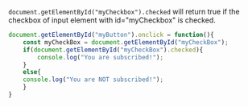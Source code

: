 `document.getElementById("myCheckbox").checked` will return true if the checkbox of input element with id="myCheckbox" is checked. 

```js
document.getElementById("myButton").onclick = function(){ 
	const myCheckBox = document.getElementById("myCheckBox"); 
	if(document.getElementById("myCheckBox").checked){ 
		console.log("You are subscribed!"); 
	} 
	else{ 
	console.log("You are NOT subscribed!"); 
	} 
}

```
